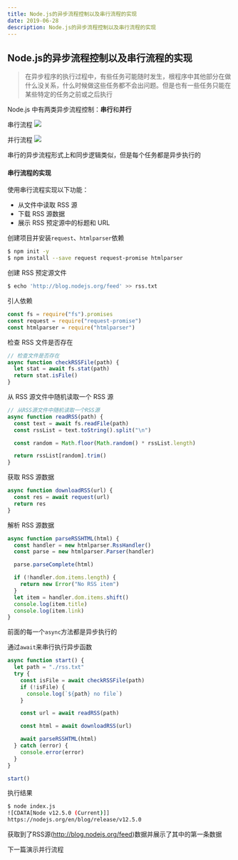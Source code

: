 ```yaml
---
title: Node.js的异步流程控制以及串行流程的实现
date: 2019-06-28
description: Node.js的异步流程控制以及串行流程的实现
---
```


## Node.js的异步流程控制以及串行流程的实现



> 在异步程序的执行过程中，有些任务可能随时发生，根程序中其他部分在做什么没关系，什么时候做这些任务都不会出问题。但是也有一些任务只能在某些特定的任务之前或之后执行

Node.js 中有两类异步流程控制：**串行**和**并行**

串行流程
![](https://s2.ax1x.com/2019/06/29/ZQEBI1.png)

并行流程
![](https://s2.ax1x.com/2019/06/29/ZQElan.png)

串行的异步流程形式上和同步逻辑类似，但是每个任务都是异步执行的


#### 串行流程的实现

使用串行流程实现以下功能：

- 从文件中读取 RSS 源
- 下载 RSS 源数据
- 展示 RSS 预定源中的标题和 URL

创建项目并安装`request`、`htmlparser`依赖

```bash
$ npm init -y
$ npm install --save request request-promise htmlparser
```

创建 RSS 预定源文件

```bash
$ echo 'http://blog.nodejs.org/feed' >> rss.txt
```

引人依赖

```javascript
const fs = require("fs").promises
const request = require("request-promise")
const htmlparser = require("htmlparser")
```

检查 RSS 文件是否存在

```javascript
// 检查文件是否存在
async function checkRSSFile(path) {
  let stat = await fs.stat(path)
  return stat.isFile()
}
```

从 RSS 源文件中随机读取一个 RSS 源

```javascript
// 从RSS源文件中随机读取一个RSS源
async function readRSS(path) {
  const text = await fs.readFile(path)
  const rssList = text.toString().split("\n")

  const random = Math.floor(Math.random() * rssList.length)

  return rssList[random].trim()
}
```

获取 RSS 源数据

```javascript
async function downloadRSS(url) {
  const res = await request(url)
  return res
}
```

解析 RSS 源数据

```javascript
async function parseRSSHTML(html) {
  const handler = new htmlparser.RssHandler()
  const parse = new htmlparser.Parser(handler)

  parse.parseComplete(html)

  if (!handler.dom.items.length) {
    return new Error("No RSS item")
  }
  let item = handler.dom.items.shift()
  console.log(item.title)
  console.log(item.link)
}
```

前面的每一个`async`方法都是异步执行的

通过`await`来串行执行异步函数

```javascript
async function start() {
  let path = "./rss.txt"
  try {
    const isFile = await checkRSSFile(path)
    if (!isFile) {
      console.log(`${path} no file`)
    }

    const url = await readRSS(path)

    const html = await downloadRSS(url)

    await parseRSSHTML(html)
  } catch (error) {
    console.error(error)
  }
}

start()
```

执行结果
```bash
$ node index.js
![CDATA[Node v12.5.0 (Current)]]
https://nodejs.org/en/blog/release/v12.5.0 
```
获取到了RSS源(<http://blog.nodejs.org/feed>)数据并展示了其中的第一条数据

下一篇演示并行流程